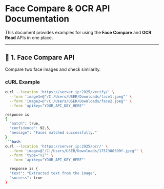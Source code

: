 
# Face Compare & OCR API Documentation

This document provides examples for using the **Face Compare** and **OCR Read** APIs in one place.

---

## 🔹 1. Face Compare API

Compare two face images and check similarity.

### **cURL Example**

```bash
curl --location 'https://server_ip:2025/verify/' \
  --form 'image1=@"/C:/Users/USER/Downloads/face1.jpeg"' \
  --form 'image2=@"/C:/Users/USER/Downloads/face2.jpeg"' \
  --form 'apikey="YOUR_API_KEY_HERE"'

response is 
{
  "match": true,
  "confidence": 92.5,
  "message": "Faces matched successfully."
}
```bash
curl --location 'https://server_ip:2025/ocr/' \
  --form 'image=@"/C:/Users/USER/Downloads/1757300399f.jpeg"' \
  --form 'type="v2"' \
  --form 'apikey="YOUR_API_KEY_HERE"'

  response is {
  "text": "Extracted text from the image",
  "success": true
}


